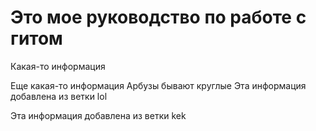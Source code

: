 # Это мое руководство по работе с гитом

Какая-то информация

Еще какая-то информация
Арбузы бывают круглые
Эта информация добавлена из ветки lol

Эта информация добавлена из ветки kek
